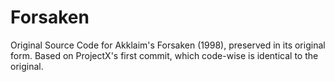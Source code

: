 # Forsaken
Original Source Code for Akklaim's Forsaken (1998), preserved in its original form. Based on ProjectX's first commit, which code-wise is identical to the original.
